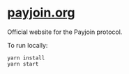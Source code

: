 # [payjoin.org](https://payjoin.org)

Official website for the Payjoin protocol.

To run locally:

```shell
yarn install
yarn start
```
